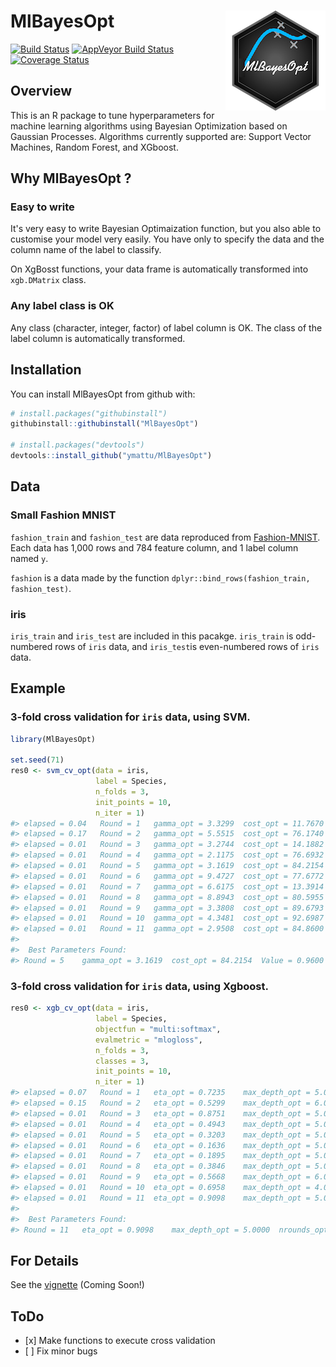
<!-- README.md is generated from README.Rmd. Please edit that file -->
MlBayesOpt <img src="man/figures/logo.png" align="right" />
===========================================================

[![Build Status](https://travis-ci.org/ymattu/MlBayesOpt.svg?branch=master)](https://travis-ci.org/ymattu/MlBayesOpt) [![AppVeyor Build Status](https://ci.appveyor.com/api/projects/status/github/ymattu/MlBayesOpt?branch=master&svg=true)](https://ci.appveyor.com/project/ymattu/MlBayesOpt) [![Coverage Status](https://img.shields.io/codecov/c/github/ymattu/MlBayesOpt/master.svg)](https://codecov.io/github/ymattu/MlBayesOpt?branch=master)

Overview
--------

This is an R package to tune hyperparameters for machine learning algorithms using Bayesian Optimization based on Gaussian Processes. Algorithms currently supported are: Support Vector Machines, Random Forest, and XGboost.

Why MlBayesOpt ?
----------------

### Easy to write

It's very easy to write Bayesian Optimaization function, but you also able to customise your model very easily. You have only to specify the data and the column name of the label to classify.

On XgBosst functions, your data frame is automatically transformed into `xgb.DMatrix` class.

### Any label class is OK

Any class (character, integer, factor) of label column is OK. The class of the label column is automatically transformed.

Installation
------------

You can install MlBayesOpt from github with:

``` r
# install.packages("githubinstall")
githubinstall::githubinstall("MlBayesOpt")

# install.packages("devtools")
devtools::install_github("ymattu/MlBayesOpt")
```

Data
----

### Small Fashion MNIST

`fashion_train` and `fashion_test` are data reproduced from [Fashion-MNIST](https://github.com/zalandoresearch/fashion-mnist). Each data has 1,000 rows and 784 feature column, and 1 label column named `y`.

`fashion` is a data made by the function `dplyr::bind_rows(fashion_train, fashion_test)`.

### iris

`iris_train` and `iris_test` are included in this pacakge. `iris_train` is odd-numbered rows of `iris` data, and `iris_test`is even-numbered rows of `iris` data.

Example
-------

### 3-fold cross validation for `iris` data, using SVM.

``` r
library(MlBayesOpt)

set.seed(71)
res0 <- svm_cv_opt(data = iris,
                   label = Species,
                   n_folds = 3,
                   init_points = 10,
                   n_iter = 1)
#> elapsed = 0.04   Round = 1   gamma_opt = 3.3299  cost_opt = 11.7670  Value = 0.9333 
#> elapsed = 0.17   Round = 2   gamma_opt = 5.5515  cost_opt = 76.1740  Value = 0.9067 
#> elapsed = 0.01   Round = 3   gamma_opt = 3.2744  cost_opt = 14.1882  Value = 0.9400 
#> elapsed = 0.01   Round = 4   gamma_opt = 2.1175  cost_opt = 76.6932  Value = 0.9200 
#> elapsed = 0.01   Round = 5   gamma_opt = 3.1619  cost_opt = 84.2154  Value = 0.9600 
#> elapsed = 0.01   Round = 6   gamma_opt = 9.4727  cost_opt = 77.6772  Value = 0.8933 
#> elapsed = 0.01   Round = 7   gamma_opt = 6.6175  cost_opt = 13.3914  Value = 0.9267 
#> elapsed = 0.01   Round = 8   gamma_opt = 8.8943  cost_opt = 80.5955  Value = 0.8733 
#> elapsed = 0.01   Round = 9   gamma_opt = 3.3808  cost_opt = 89.6793  Value = 0.9333 
#> elapsed = 0.01   Round = 10  gamma_opt = 4.3481  cost_opt = 92.6987  Value = 0.9000 
#> elapsed = 0.01   Round = 11  gamma_opt = 2.9508  cost_opt = 84.8600  Value = 0.9467 
#> 
#>  Best Parameters Found: 
#> Round = 5    gamma_opt = 3.1619  cost_opt = 84.2154  Value = 0.9600
```

### 3-fold cross validation for `iris` data, using Xgboost.

``` r
res0 <- xgb_cv_opt(data = iris,
                   label = Species,
                   objectfun = "multi:softmax",
                   evalmetric = "mlogloss",
                   n_folds = 3,
                   classes = 3,
                   init_points = 10,
                   n_iter = 1)
#> elapsed = 0.07   Round = 1   eta_opt = 0.7235    max_depth_opt = 5.0000  nrounds_opt = 148.7789  subsample_opt = 0.9646  bytree_opt = 0.4860 Value = -0.6348 
#> elapsed = 0.15   Round = 2   eta_opt = 0.5299    max_depth_opt = 6.0000  nrounds_opt = 100.5166  subsample_opt = 0.4912  bytree_opt = 0.5438 Value = -0.5967 
#> elapsed = 0.01   Round = 3   eta_opt = 0.8751    max_depth_opt = 5.0000  nrounds_opt = 145.5496  subsample_opt = 0.7413  bytree_opt = 0.4354 Value = -0.6512 
#> elapsed = 0.01   Round = 4   eta_opt = 0.4943    max_depth_opt = 5.0000  nrounds_opt = 101.2015  subsample_opt = 0.4600  bytree_opt = 0.7854 Value = -0.2085 
#> elapsed = 0.01   Round = 5   eta_opt = 0.3203    max_depth_opt = 5.0000  nrounds_opt = 100.0397  subsample_opt = 0.3928  bytree_opt = 0.9258 Value = -0.1856 
#> elapsed = 0.01   Round = 6   eta_opt = 0.1636    max_depth_opt = 5.0000  nrounds_opt = 112.8716  subsample_opt = 0.7814  bytree_opt = 0.8673 Value = -0.3862 
#> elapsed = 0.01   Round = 7   eta_opt = 0.1895    max_depth_opt = 5.0000  nrounds_opt = 150.2979  subsample_opt = 0.2824  bytree_opt = 0.8784 Value = -0.3758 
#> elapsed = 0.01   Round = 8   eta_opt = 0.3846    max_depth_opt = 5.0000  nrounds_opt = 147.7906  subsample_opt = 0.7400  bytree_opt = 0.6732 Value = -0.2351 
#> elapsed = 0.01   Round = 9   eta_opt = 0.5668    max_depth_opt = 6.0000  nrounds_opt = 105.0991  subsample_opt = 0.2095  bytree_opt = 0.6461 Value = -0.2348 
#> elapsed = 0.01   Round = 10  eta_opt = 0.6958    max_depth_opt = 4.0000  nrounds_opt = 139.9589  subsample_opt = 0.3209  bytree_opt = 0.8865 Value = -0.0585 
#> elapsed = 0.01   Round = 11  eta_opt = 0.9098    max_depth_opt = 5.0000  nrounds_opt = 70.0000   subsample_opt = 0.8436  bytree_opt = 0.9599 Value = -0.0500 
#> 
#>  Best Parameters Found: 
#> Round = 11   eta_opt = 0.9098    max_depth_opt = 5.0000  nrounds_opt = 70.0000   subsample_opt = 0.8436  bytree_opt = 0.9599 Value = -0.0500
```

For Details
-----------

See the [vignette](https://ymattu.github.io/MlBayesOpt/articles/MlBayesOpt.html) (Coming Soon!)

ToDo
----

-   \[x\] Make functions to execute cross validation
-   \[ \] Fix minor bugs
